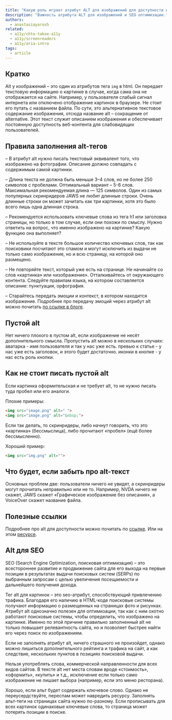 ```yaml
---
title: "Какую роль играет атрибут ALT для изображений для доступности и SEO сайта."
description: "Важность атрибута ALT для изображений и SEO оптимизации."
authors:
  - anastasiayarosh
related:
  - a11y/chto-takoe-a11y
  - a11y/screenreaders
  - a11y/aria-intro
tags:
  - article
---
```


## Кратко

Alt у изображений – это один из атрибутов тега `img` в html. Он передает текстовую информацию о картинке в случае, когда сама она не отображается на сайте. Например, у пользователя слабый сигнал интернета или отключено отображение картинок в браузере. Не стоит его путать с названием файла. По сути, это альтернативное текстовое содержание изображения, отсюда название alt – сокращение от alternative. Этот текст служит описанием изображения и обеспечивает постоянную доступность веб-контента для слабовидящих пользователей.

## Правила заполнения alt-тегов

– В атрибут alt нужно писать текстовый эквивалент того, что изображено на фотографии. Описание должно совпадать с содержимым самой картинки.

– Длина текста не должна быть меньше 3–4 слов, но не более 250 символов с пробелами. Оптимальный вариант – 5-6 слов. Максимальная рекомендуемая длина — 125 символов. Один из самых популярных скринридеров JAWS не любит длинные строки. Очень длинные строки он может зачитать как три картинки, хотя это было всего лишь одна длинная строка.

– Рекомендуется использовать ключевые слова из тега h1 или заголовка страницы, но только в том случае, если они похожи по смыслу. Нужно ответить на вопрос, что именно изображено на картинке? Какую функцию она выполняет?

– Не используйте в тексте большое количество ключевых слов, так как поисковики посчитают это спамом и могут исключить из выдачи не только само изображение, но и всю страницу, на которой оно размещено.

– Не повторяйте текст, который уже есть на странице.
Не начинайте со слов «картинка» или «изображение».
Отталкивайтесь от окружающего контента.
Следуйте правилам языка, на котором составляется описание: пунктуация, орфография.

– Старайтесь передать эмоции и контекст, в котором находится изображение. Подробнее про передачу эмоций через атрибут alt можно почитать [по ссылке в блоге](https://tink.uk/text-descriptions-emotion-rich-images/).

## Пустой alt

Нет ничего плохого в пустом alt, если изображение не несёт дополнительного смысла. Пропустить alt можно в нескольких случаях:
аватарка - имя пользователя и так у нас уже есть.
превью к статье - у нас уже есть заголовок, и этого будет достаточно.
иконки в кнопке - у нас есть роль кнопки.

## Как не стоит писать пустой alt

Если картинка оформительская и не требует alt, то не нужно писать туда пробел или его аналоги.

Плохие примеры:

```html
<img src="image.png" alt=" ">
<img src="image.png" alt="&nbsp;">
```

Если так делать, то скринридеры, либо начнут говорить, что это «картинка» (бессмыслица), либо прочитают «пробел» (ещё более бессмысленно).

Хороший пример:

```html
<img src="img.png" alt="">
```

## Что будет, если забыть про alt-текст

Основных проблем две: пользователи ничего не увидят, а скринридеры могут прочитать неправильно или не то. Например, NVDA ничего не скажет, JAWS скажет «Графическое изображение без описания», а VoiceOver скажет название файла.

## Полезные ссылки

Подробнее про alt для доступности можно почитать по [ссылке](https://www.w3.org/TR/html52/semantics-embedded-content.html#alt-text).
Или на этом [ресурсе](https://webaim.org/techniques/alttext/).

## Alt для SEO

SEO (Search Engine Optimization, поисковая оптимизация) – это всестороннее развитие и продвижение сайта для его выхода на первые позиции в результатах выдачи поисковых систем (SERPs) по выбранным запросам с целью увеличения посещаемости и дальнейшего получения дохода.

Тег alt для картинок – это seo-атрибут, способствующий привлечению трафика. Благодаря его наличию в HTML-коде поисковые системы получают информацию о размещенных на страницах фото и рисунках. Атрибут alt однозначно полезен для оптимизации, так как с ним охотно работают поисковые системы, чтобы определить, что изображено на картинке. Именно по этой причине правильно заполненный alt не только повышает релевантность сайта, но и позволяет быстрее найти его через поиск по изображениям.

Если не заполнять атрибут alt, ничего страшного не произойдет, однако можно лишиться дополнительного рейтинга и трафика на сайт, а как следствие, нескольких пунктов в позициях поисковой выдачи.

Нельзя употреблять слова, коммерческой направленности для всех видов сайтов. В тексте alt нет места словам вроде «стоимость», «оформить», «купить» и т.д., исключение если только само изображение не лишает выбора (например, если это меню ресторана).

Хорошо, если альт будет содержать ключевое слово. Однако не переусердствуйте, переспам может навредить ресурсу. Заполнять альт-теги на страницах сайта нужно по-разному. Если прописывать для всех картинок одинаковые ключевые слова, то страница может потерять позиции в поиске.
